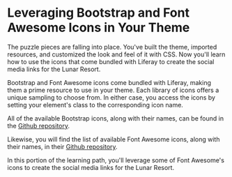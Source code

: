 # Leveraging Bootstrap and Font Awesome Icons in Your Theme

The puzzle pieces are falling into place. You've built the theme, imported 
resources, and customized the look and feel of it with CSS. Now you'll learn how 
to use the icons that come bundled with Liferay to create the social media links 
for the Lunar Resort.

Bootstrap and Font Awesome icons come bundled with Liferay, making them a prime
resource to use in your theme. Each library of icons offers a unique sampling to 
choose from. In either case, you access the icons by setting your element's 
class to the corresponding icon name.

All of the available Bootstrap icons, along with their names, can be found in 
the [Github repository](http://liferay.github.io/alloy-bootstrap/base-css.html#icons).

Likewise, you will find the list of available Font Awesome icons, along with
their names, in their [Github repository](http://fortawesome.github.io/Font-Awesome/3.2.1/icons/).

In this portion of the learning path, you'll leverage some of Font Awesome's
icons to create the social media links for the Lunar Resort.
